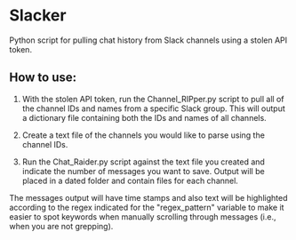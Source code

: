 # Slacker
Python script for pulling chat history from Slack channels using a stolen API token.

## How to use:
1. With the stolen API token, run the Channel_RIPper.py script to pull all of the channel IDs and names from a specific Slack group. This will output a dictionary file containing both the IDs and names of all channels.

2. Create a text file of the channels you would like to parse using the channel IDs.

3. Run the Chat_Raider.py script against the text file you created and indicate the number of messages you want to save. Output will be placed in a dated folder and contain files for each channel. 

The messages output will have time stamps and also text will be highlighted according to the regex indicated for the "regex_pattern" variable to make it easier to spot keywords when manually scrolling through messages (i.e., when you are not grepping).

